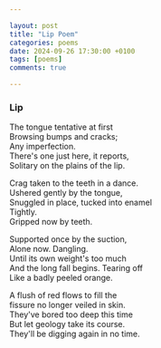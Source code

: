 ```yaml
---

layout: post
title: "Lip Poem"
categories: poems
date: 2024-09-26 17:30:00 +0100
tags: [poems]
comments: true

---
```


### Lip 

The tongue tentative at first<br>
Browsing bumps and cracks;<br>
Any imperfection.<br>
There's one just here, it reports,<br>
Solitary on the plains of the lip.<br>

Crag taken to the teeth in a dance.<br>
Ushered gently by the tongue,<br>
Snuggled in place, tucked into enamel<br>
Tightly.<br>
Gripped now by teeth.<br>

Supported once by the suction,<br>
Alone now. Dangling.<br>
Until its own weight's too much<br>
And the long fall begins. Tearing off<br>
Like a badly peeled orange.<br>

A flush of red flows to fill the<br>
fissure no longer veiled in skin.<br>
They've bored too deep this time<br>
But let geology take its course.<br>
They'll be digging again in no time.<br>